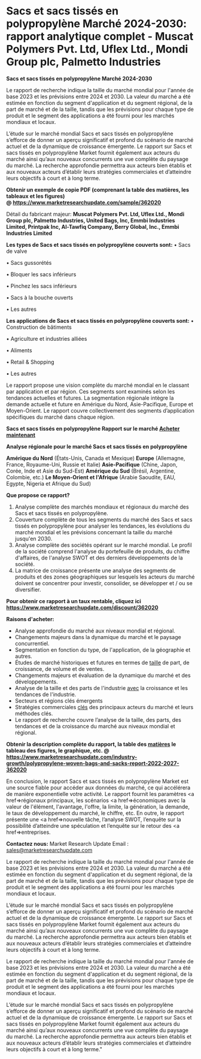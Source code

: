 # Sacs et sacs tissés en polypropylène Marché 2024-2030: rapport analytique complet - Muscat Polymers Pvt. Ltd, Uflex Ltd., Mondi Group plc, Palmetto Industries

<strong>Sacs et sacs tissés en polypropylène Marché 2024-2030</strong>

Le rapport de recherche indique la taille du marché mondial pour l'année de base 2023 et les prévisions entre 2024 et 2030. La valeur du marché a été estimée en fonction du segment d'application et du segment régional, de la part de marché et de la taille, tandis que les prévisions pour chaque type de produit et le segment des applications a été fourni pour les marchés mondiaux et locaux.

L’étude sur le marché mondial Sacs et sacs tissés en polypropylène s’efforce de donner un aperçu significatif et profond du scénario de marché actuel et de la dynamique de croissance émergente. Le rapport sur Sacs et sacs tissés en polypropylène Market fournit également aux acteurs du marché ainsi qu’aux nouveaux concurrents une vue complète du paysage du marché. La recherche approfondie permettra aux acteurs bien établis et aux nouveaux acteurs d’établir leurs stratégies commerciales et d’atteindre leurs objectifs à court et à long terme.

<strong><b>Obtenir un exemple de copie PDF (comprenant la table des matières, les tableaux et les figures) @ </b></strong><strong><a href=http://www.marketresearchupdate.com/sample/362020>https://www.marketresearchupdate.com/sample/362020</a></strong></u></a></strong>

Détail du fabricant majeur:
<strong>Muscat Polymers Pvt. Ltd, Uflex Ltd., Mondi Group plc, Palmetto Industries, United Bags, Inc, Emmbi Industries Limited, Printpak Inc, Al-Tawfiq Company, Berry Global, Inc., Emmbi Industries Limited</strong>

<strong>Les types de Sacs et sacs tissés en polypropylène couverts sont:</strong>
• Sacs de valve

• Sacs gussorétés

• Bloquer les sacs inférieurs

• Pinchez les sacs inférieurs

• Sacs à la bouche ouverts

• Les autres

<strong>Les applications de Sacs et sacs tissés en polypropylène couverts sont:</strong>
• Construction de bâtiments

• Agriculture et industries alliées

• Aliments

• Retail & Shopping

• Les autres

Le rapport propose une vision complète du marché mondial en le classant par application et par région. Ces segments sont examinés selon les tendances actuelles et futures. La segmentation régionale intègre la demande actuelle et future en Amérique du Nord, Asie-Pacifique, Europe et Moyen-Orient. Le rapport couvre collectivement des segments d’application spécifiques du marché dans chaque région.

<strong>Sacs et sacs tissés en polypropylène Rapport sur le marché <a href=https://www.marketresearchupdate.com/buynow/362020> Acheter maintenant </a></strong></a></strong>

<strong>Analyse régionale pour le marché Sacs et sacs tissés en polypropylène</strong>

<strong>Amérique du Nord</strong> (États-Unis, Canada et Mexique)
<strong>Europe</strong> (Allemagne, France, Royaume-Uni, Russie et Italie)
<strong>Asie-Pacifique</strong> (Chine, Japon, Corée, Inde et Asie du Sud-Est)
<strong>Amérique du Sud</strong> (Brésil, Argentine, Colombie, etc.)
<strong>Le Moyen-Orient et l'Afrique</strong> (Arabie Saoudite, EAU, Egypte, Nigeria et Afrique du Sud)

<strong>Que propose ce rapport?</strong>

1) Analyse complète des marchés mondiaux et régionaux du marché des Sacs et sacs tissés en polypropylène.
2) Couverture complète de tous les segments du marché des Sacs et sacs tissés en polypropylène pour analyser les tendances, les évolutions du marché mondial et les prévisions concernant la taille du marché jusqu'en 2030.
3) Analyse complète des sociétés opérant sur le marché mondial. Le profil de la société comprend l'analyse du portefeuille de produits, du chiffre d'affaires, de l'analyse SWOT et des derniers développements de la société.
4) La matrice de croissance présente une analyse des segments de produits et des zones géographiques sur lesquels les acteurs du marché doivent se concentrer pour investir, consolider, se développer et / ou se diversifier.

<strong>Pour obtenir ce rapport à un taux rentable, cliquez ici</strong>
<strong><a href=https://www.marketresearchupdate.com/discount/362020>https://www.marketresearchupdate.com/discount/362020</a></strong></b></u></strong></a>

<strong>Raisons d'acheter:</strong>
<ul>
  <li>Analyse approfondie du marché aux niveaux mondial et régional.</li>
  <li>Changements majeurs dans la dynamique du marché et le paysage concurrentiel.</li>
  <li>Segmentation en fonction du type, de l'application, de la géographie et autres.</li>
  <li>Études de marché historiques et futures en termes de <a href=>taille</a> de part, de croissance, de volume et de ventes.</li>
  <li>Changements majeurs et évaluation de la dynamique du marché et des développements.</li>
  <li>Analyse de la taille et des parts de l'industrie <a href=>avec</a> la croissance et les tendances de l'industrie.</li>
  <li>Secteurs et régions clés émergents</li>
  <li>Stratégies commerciales <a href=>clés</a> des principaux acteurs du marché et leurs méthodes clés.</li>
  <li>Le rapport de recherche couvre l’analyse de la taille, des parts, des tendances et de la croissance du marché aux niveaux mondial et régional.</li>
</ul>
<strong><b>Obtenir la description complète du rapport, la table des <a href=>matières</a> le tableau des figures, le graphique, etc. @ </b></strong> <strong><a href=https://www.marketresearchupdate.com/industry-growth/polypropylene-woven-bags-and-sacks-report-2022-2027-362020>https://www.marketresearchupdate.com/industry-growth/polypropylene-woven-bags-and-sacks-report-2022-2027-362020</a></strong></a></strong>

En conclusion, le rapport Sacs et sacs tissés en polypropylène Market est une source fiable pour accéder aux données du marché, ce qui accélérera de manière exponentielle votre activité. Le rapport fournit les paramètres <a href=>régionaux</a> principaux, les scénarios <a href=>économiques</a> avec la valeur de l'élément, l'avantage, l'offre, la limite, la génération, la demande, le taux de développement du marché, le chiffre, etc. En outre, le rapport présente une <a href=>nouvelle</a> tâche, l’analyse SWOT, l’enquête sur la possibilité d’atteindre une spéculation et l’enquête sur le retour des <a href=>entreprises.</a>

<strong>Contactez nous:</strong>
Market Research Update
Email : sales@marketresearchupdate.com

Le rapport de recherche indique la taille du marché mondial pour l'année de base 2023 et les prévisions entre 2024 et 2030. La valeur du marché a été estimée en fonction du segment d'application et du segment régional, de la part de marché et de la taille, tandis que les prévisions pour chaque type de produit et le segment des applications a été fourni pour les marchés mondiaux et locaux.

L’étude sur le marché mondial Sacs et sacs tissés en polypropylène s’efforce de donner un aperçu significatif et profond du scénario de marché actuel et de la dynamique de croissance émergente. Le rapport sur Sacs et sacs tissés en polypropylène Market fournit également aux acteurs du marché ainsi qu’aux nouveaux concurrents une vue complète du paysage du marché. La recherche approfondie permettra aux acteurs bien établis et aux nouveaux acteurs d’établir leurs stratégies commerciales et d’atteindre leurs objectifs à court et à long terme.

Le rapport de recherche indique la taille du marché mondial pour l'année de base 2023 et les prévisions entre 2024 et 2030. La valeur du marché a été estimée en fonction du segment d'application et du segment régional, de la part de marché et de la taille, tandis que les prévisions pour chaque type de produit et le segment des applications a été fourni pour les marchés mondiaux et locaux.

L’étude sur le marché mondial Sacs et sacs tissés en polypropylène s’efforce de donner un aperçu significatif et profond du scénario de marché actuel et de la dynamique de croissance émergente. Le rapport sur Sacs et sacs tissés en polypropylène Market fournit également aux acteurs du marché ainsi qu’aux nouveaux concurrents une vue complète du paysage du marché. La recherche approfondie permettra aux acteurs bien établis et aux nouveaux acteurs d’établir leurs stratégies commerciales et d’atteindre leurs objectifs à court et à long terme."
